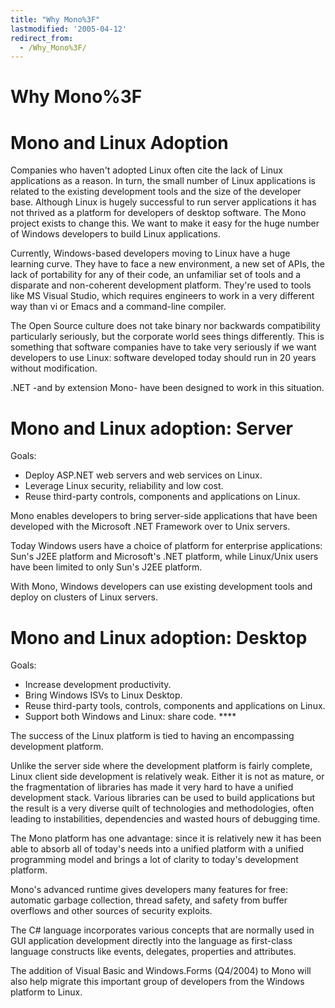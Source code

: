 ```yaml
---
title: "Why Mono%3F"
lastmodified: '2005-04-12'
redirect_from:
  - /Why_Mono%3F/
---
```


Why Mono%3F
===========

Mono and Linux Adoption
=======================

Companies who haven't adopted Linux often cite the lack of Linux applications as a reason. In turn, the small number of Linux applications is related to the existing development tools and the size of the developer base. Although Linux is hugely successful to run server applications it has not thrived as a platform for developers of desktop software. The Mono project exists to change this. We want to make it easy for the huge number of Windows developers to build Linux applications.

Currently, Windows-based developers moving to Linux have a huge learning curve. They have to face a new environment, a new set of APIs, the lack of portability for any of their code, an unfamiliar set of tools and a disparate and non-coherent development platform. They're used to tools like MS Visual Studio, which requires engineers to work in a very different way than vi or Emacs and a command-line compiler.

The Open Source culture does not take binary nor backwards compatibility particularly seriously, but the corporate world sees things differently. This is something that software companies have to take very seriously if we want developers to use Linux: software developed today should run in 20 years without modification.

.NET -and by extension Mono- have been designed to work in this situation.

Mono and Linux adoption: Server
===============================

Goals:

-   Deploy ASP.NET web servers and web services on Linux.
-   Leverage Linux security, reliability and low cost.
-   Reuse third-party controls, components and applications on Linux.

Mono enables developers to bring server-side applications that have been developed with the Microsoft .NET Framework over to Unix servers.

Today Windows users have a choice of platform for enterprise applications: Sun's J2EE platform and Microsoft's .NET platform, while Linux/Unix users have been limited to only Sun's J2EE platform.

With Mono, Windows developers can use existing development tools and deploy on clusters of Linux servers.

Mono and Linux adoption: Desktop
================================

Goals:

-   Increase development productivity.
-   Bring Windows ISVs to Linux Desktop.
-   Reuse third-party tools, controls, components and applications on Linux.
-   Support both Windows and Linux: share code. ****

The success of the Linux platform is tied to having an encompassing development platform.

Unlike the server side where the development platform is fairly complete, Linux client side development is relatively weak. Either it is not as mature, or the fragmentation of libraries has made it very hard to have a unified development stack. Various libraries can be used to build applications but the result is a very diverse quilt of technologies and methodologies, often leading to instabilities, dependencies and wasted hours of debugging time.

The Mono platform has one advantage: since it is relatively new it has been able to absorb all of today's needs into a unified platform with a unified programming model and brings a lot of clarity to today's development platform.

Mono's advanced runtime gives developers many features for free: automatic garbage collection, thread safety, and safety from buffer overflows and other sources of security exploits.

The C# language incorporates various concepts that are normally used in GUI application development directly into the language as first-class language constructs like events, delegates, properties and attributes.

The addition of Visual Basic and Windows.Forms (Q4/2004) to Mono will also help migrate this important group of developers from the Windows platform to Linux.
